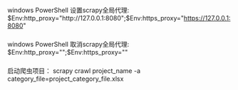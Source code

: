 ###

windows PowerShell 设置scrapy全局代理:
$Env:http_proxy="http://127.0.0.1:8080";$Env:https_proxy="https://127.0.0.1:8080"

###

windows PowerShell 取消scrapy全局代理:  
$Env:http_proxy="";$Env:https_proxy=""

###

启动爬虫项目：
scrapy crawl project_name -a category_file=project_category_file.xlsx

